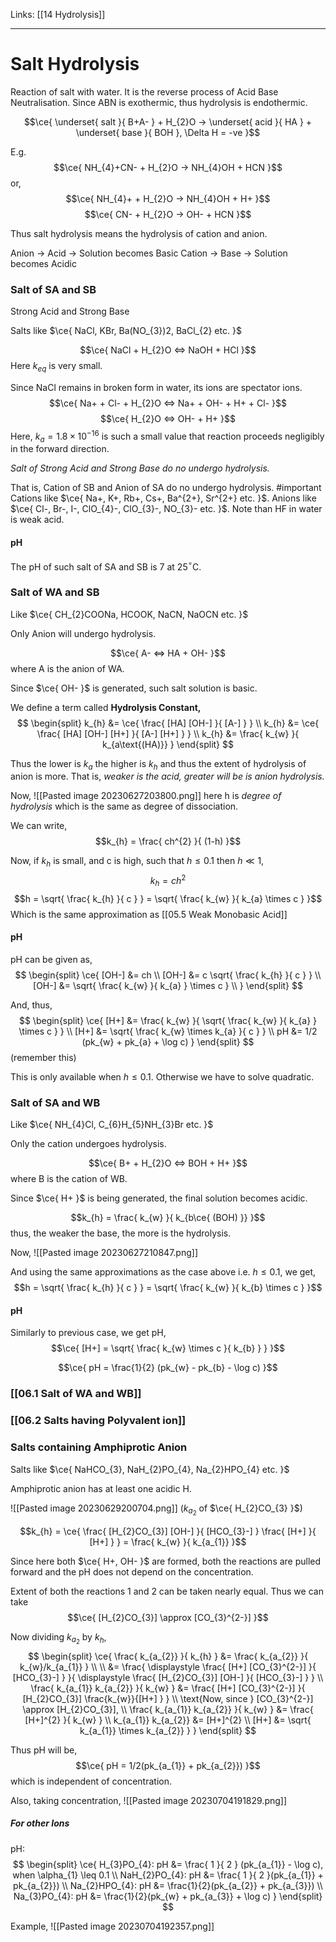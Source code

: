 Links: [[14 Hydrolysis]]
___
# Salt Hydrolysis
Reaction of salt with water. It is the reverse process of Acid Base Neutralisation. Since ABN is exothermic, thus hydrolysis is endothermic. 

$$\ce{ \underset{ salt }{ B+A- } + H_{2}O -> \underset{ acid }{ HA } + \underset{ base }{ BOH }, \Delta H = -ve }$$

E.g.
$$\ce{ NH_{4}+CN- + H_{2}O -> NH_{4}OH + HCN }$$
or,
$$\ce{ NH_{4}+ + H_{2}O -> NH_{4}OH + H+ }$$
$$\ce{ CN- + H_{2}O -> OH- + HCN }$$

Thus salt hydrolysis means the hydrolysis of cation and anion. 

Anion $\to$ Acid $\to$ Solution becomes Basic 
Cation $\to$ Base $\to$ Solution becomes Acidic

### Salt of SA and SB
Strong Acid and Strong Base

Salts like $\ce{ NaCl, KBr, Ba(NO_{3})2, BaCl_{2} etc. }$

$$\ce{ NaCl + H_{2}O <=> NaOH + HCl }$$
Here $k_{eq}$ is very small.

Since NaCl remains in broken form in water, its ions are spectator ions. 
$$\ce{ Na+ + Cl- + H_{2}O <=> Na+ + OH- + H+ + Cl- }$$
$$\ce{ H_{2}O <=> OH- + H+ }$$
Here, $k_{a} = 1.8 \times 10^{-16}$ is such a small value that reaction proceeds negligibly in the forward direction. 

*Salt of Strong Acid and Strong Base do no undergo hydrolysis.*

That is, Cation of SB and Anion of SA do no undergo hydrolysis. #important 
Cations like $\ce{ Na+, K+, Rb+, Cs+, Ba^{2+}, Sr^{2+} etc. }$.
Anions like $\ce{ Cl-, Br-, I-, ClO_{4}-, ClO_{3}-, NO_{3}- etc. }$. 
Note than HF in water is weak acid. 

#### pH
The pH of such salt of SA and SB is 7 at 25$^{\circ}$C.

### Salt of WA and SB
Like $\ce{ CH_{2}COONa, HCOOK, NaCN, NaOCN etc. }$

Only Anion will undergo hydrolysis. 

$$\ce{ A- <=> HA + OH- }$$
where A is the anion of WA. 

Since $\ce{ OH- }$ is generated, such salt solution is basic. 

We define a term called **Hydrolysis Constant,**
$$
\begin{split}
k_{h} &= \ce{ \frac{ [HA] [OH-] }{ [A-] } } \\
k_{h} &= \ce{ \frac{ [HA] [OH-] [H+] }{ [A-] [H+] } } \\
k_{h} &= \frac{ k_{w} }{ k_{a\text{(HA)}} }
\end{split}
$$

Thus the lower is $k_{a}$ the higher is $k_{h}$ and thus the extent of hydrolysis of anion is more. That is, *weaker is the acid, greater will be is anion hydrolysis.*

Now,
![[Pasted image 20230627203800.png]]
here h is *degree of hydrolysis* which is the same as degree of dissociation.

We can write,
$$k_{h} = \frac{ ch^{2} }{ (1-h) }$$

Now, if $k_{h}$ is small, and c is high, such that $h \leq 0.1$ then $h \ll 1$,
$$k_{h} = ch^{2}$$
$$h = \sqrt{ \frac{ k_{h} }{ c } } = \sqrt{ \frac{ k_{w} }{ k_{a} \times c } }$$
Which is the same approximation as [[05.5 Weak Monobasic Acid]]

#### pH
pH can be given as,
$$
\begin{split}
\ce{ 
[OH-] &= ch \\
[OH-] &= c \sqrt{ \frac{ k_{h} }{ c } } \\
[OH-] &= \sqrt{ \frac{ k_{w} }{ k_{a} } \times c } \\
}
\end{split}
$$

And, thus,
$$
\begin{split}
\ce{ 
[H+] &= \frac{ k_{w} }{ \sqrt{ \frac{ k_{w} }{ k_{a} } \times c } } \\
[H+] &= \sqrt{ \frac{ k_{w} \times k_{a} }{ c } } \\
pH &= 1/2 (pk_{w} + pk_{a} + \log c) 
}
\end{split}
$$
(remember this)

This is only available when $h \leq 0.1$. Otherwise we have to solve quadratic.

### Salt of SA and WB
Like $\ce{ NH_{4}Cl, C_{6}H_{5}NH_{3}Br etc. }$

Only the cation undergoes hydrolysis.

$$\ce{ B+ + H_{2}O <=> BOH + H+ }$$
where B is the cation of WB.

Since $\ce{ H+ }$ is being generated, the final solution becomes acidic. 

$$k_{h} = \frac{ k_{w} }{ k_{b\ce{ (BOH) }} }$$
thus, the weaker the base, the more is the hydrolysis. 

Now,
![[Pasted image 20230627210847.png]]

And using the same approximations as the case above i.e. $h \leq 0.1$, we get,
$$h = \sqrt{ \frac{ k_{h} }{ c } } = \sqrt{ \frac{ k_{w} }{ k_{b} \times c } }$$

#### pH
Similarly to previous case, we get pH,
$$\ce{ [H+] = \sqrt{ \frac{ k_{w} \times c }{ k_{b} } } }$$

$$\ce{ pH = \frac{1}{2} (pk_{w} - pk_{b} - \log c) }$$

### [[06.1 Salt of WA and WB]]

### [[06.2 Salts having Polyvalent ion]]
### Salts containing Amphiprotic Anion
Salts like $\ce{ NaHCO_{3}, NaH_{2}PO_{4}, Na_{2}HPO_{4} etc. }$

Amphiprotic anion has at least one acidic H.

![[Pasted image 20230629200704.png]]
($k_{a_{2}}$ of $\ce{ H_{2}CO_{3} }$)

$$k_{h} = \ce{ \frac{ [H_{2}CO_{3}] [OH-] }{ [HCO_{3}-] } \frac{ [H+] }{ [H+] } } = \frac{ k_{w} }{ k_{a_{1}} }$$

Since here both $\ce{ H+, OH- }$ are formed, both the reactions are pulled forward and the pH does not depend on the concentration. 

Extent of both the reactions 1 and 2 can be taken nearly equal. Thus we can take 
$$\ce{ [H_{2}CO_{3}] \approx [CO_{3}^{2-}] }$$

Now dividing $k_{a_{2}}$ by $k_{h}$,
$$
\begin{split}
\ce{ 
\frac{ k_{a_{2}} }{ k_{h} } &= \frac{ k_{a_{2}} }{ k_{w}/k_{a_{1}} } \\
\\
&= \frac{ \displaystyle \frac{ [H+] [CO_{3}^{2-}] }{ [HCO_{3}-] } }{ \displaystyle \frac{ [H_{2}CO_{3}] [OH-] }{ [HCO_{3}-] } } \\
\frac{ k_{a_{1}} k_{a_{2}} }{ k_{w} } &= \frac{ [H+] [CO_{3}^{2-}] }{ [H_{2}CO_{3}] \frac{k_{w}}{[H+] } } \\
\text{Now, since } [CO_{3}^{2-}] \approx [H_{2}CO_{3}], \\
\frac{ k_{a_{1}} k_{a_{2}} }{ k_{w} } &= \frac{ [H+]^{2} }{ k_{w} } \\
k_{a_{1}} k_{a_{2}} &= [H+]^{2} \\
[H+] &= \sqrt{ k_{a_{1}} \times k_{a_{2}} }
}
\end{split}
$$

Thus pH will be,
$$\ce{ pH = 1/2(pk_{a_{1}} + pk_{a_{2}}) }$$
which is independent of concentration. 

Also, taking concentration,
![[Pasted image 20230704191829.png]]

##### For other Ions
pH:
$$
\begin{split}
\ce{ 
H_{3}PO_{4}: pH &= \frac{ 1 }{ 2 } (pk_{a_{1}} - \log c), when \alpha_{1} \leq 0.1 \\
NaH_{2}PO_{4}: pH &= \frac{ 1 }{ 2 }(pk_{a_{1}} + pk_{a_{2}}) \\
Na_{2}HPO_{4}: pH &= \frac{1}{2}(pk_{a_{2}} + pk_{a_{3}}) \\
Na_{3}PO_{4}: pH &= \frac{1}{2}(pk_{w} + pk_{a_{3}} + \log c)
 }
\end{split}
$$

Example,
![[Pasted image 20230704192357.png]]
